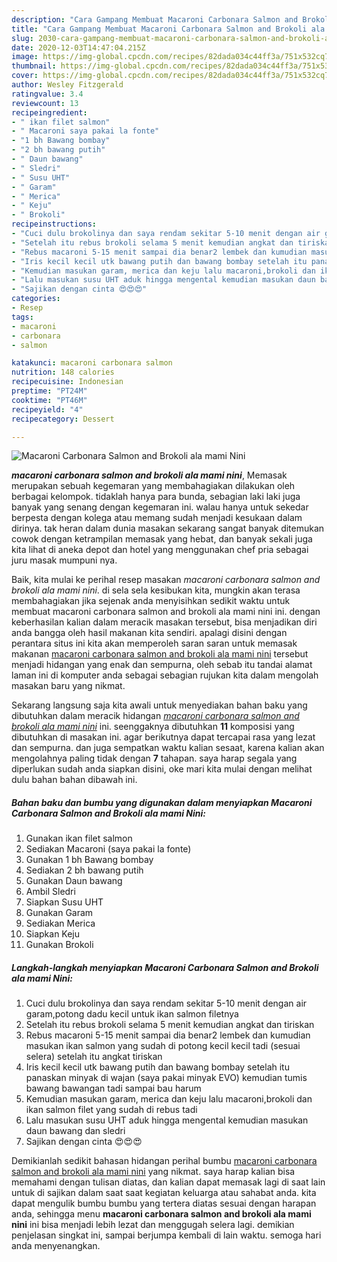 ```yaml
---
description: "Cara Gampang Membuat Macaroni Carbonara Salmon and Brokoli ala mami Nini yang sempurna"
title: "Cara Gampang Membuat Macaroni Carbonara Salmon and Brokoli ala mami Nini yang sempurna"
slug: 2030-cara-gampang-membuat-macaroni-carbonara-salmon-and-brokoli-ala-mami-nini-yang-sempurna
date: 2020-12-03T14:47:04.215Z
image: https://img-global.cpcdn.com/recipes/82dada034c44ff3a/751x532cq70/macaroni-carbonara-salmon-and-brokoli-ala-mami-nini-foto-resep-utama.jpg
thumbnail: https://img-global.cpcdn.com/recipes/82dada034c44ff3a/751x532cq70/macaroni-carbonara-salmon-and-brokoli-ala-mami-nini-foto-resep-utama.jpg
cover: https://img-global.cpcdn.com/recipes/82dada034c44ff3a/751x532cq70/macaroni-carbonara-salmon-and-brokoli-ala-mami-nini-foto-resep-utama.jpg
author: Wesley Fitzgerald
ratingvalue: 3.4
reviewcount: 13
recipeingredient:
- " ikan filet salmon"
- " Macaroni saya pakai la fonte"
- "1 bh Bawang bombay"
- "2 bh bawang putih"
- " Daun bawang"
- " Sledri"
- " Susu UHT"
- " Garam"
- " Merica"
- " Keju"
- " Brokoli"
recipeinstructions:
- "Cuci dulu brokolinya dan saya rendam sekitar 5-10 menit dengan air garam,potong dadu kecil untuk ikan salmon filetnya"
- "Setelah itu rebus brokoli selama 5 menit kemudian angkat dan tiriskan"
- "Rebus macaroni 5-15 menit sampai dia benar2 lembek dan kumudian masukan ikan salmon yang sudah di potong kecil kecil tadi (sesuai selera) setelah itu angkat tiriskan"
- "Iris kecil kecil utk bawang putih dan bawang bombay setelah itu panaskan minyak di wajan (saya pakai minyak EVO) kemudian tumis bawang bawangan tadi sampai bau harum"
- "Kemudian masukan garam, merica dan keju lalu macaroni,brokoli dan ikan salmon filet yang sudah di rebus tadi"
- "Lalu masukan susu UHT aduk hingga mengental kemudian masukan daun bawang dan sledri"
- "Sajikan dengan cinta 😍😍😍"
categories:
- Resep
tags:
- macaroni
- carbonara
- salmon

katakunci: macaroni carbonara salmon 
nutrition: 148 calories
recipecuisine: Indonesian
preptime: "PT24M"
cooktime: "PT46M"
recipeyield: "4"
recipecategory: Dessert

---
```



![Macaroni Carbonara Salmon and Brokoli ala mami Nini](https://img-global.cpcdn.com/recipes/82dada034c44ff3a/751x532cq70/macaroni-carbonara-salmon-and-brokoli-ala-mami-nini-foto-resep-utama.jpg)

<b><i>macaroni carbonara salmon and brokoli ala mami nini</i></b>, Memasak merupakan sebuah kegemaran yang membahagiakan dilakukan oleh berbagai kelompok. tidaklah hanya para bunda, sebagian laki laki juga banyak yang senang dengan kegemaran ini. walau hanya untuk sekedar berpesta dengan kolega atau memang sudah menjadi kesukaan dalam dirinya. tak heran dalam dunia masakan sekarang sangat banyak ditemukan cowok dengan ketrampilan memasak yang hebat, dan banyak sekali juga kita lihat di aneka depot dan hotel yang menggunakan chef pria sebagai juru masak mumpuni nya.



Baik, kita mulai ke perihal resep masakan <i>macaroni carbonara salmon and brokoli ala mami nini</i>. di sela sela kesibukan kita, mungkin akan terasa membahagiakan jika sejenak anda menyisihkan sedikit waktu untuk membuat macaroni carbonara salmon and brokoli ala mami nini ini. dengan keberhasilan kalian dalam meracik masakan tersebut, bisa menjadikan diri anda bangga oleh hasil makanan kita sendiri. apalagi disini dengan perantara situs ini kita akan memperoleh saran saran untuk memasak makanan <u>macaroni carbonara salmon and brokoli ala mami nini</u> tersebut menjadi hidangan yang enak dan sempurna, oleh sebab itu tandai alamat laman ini di komputer anda sebagai sebagian rujukan kita dalam mengolah masakan baru yang nikmat.


Sekarang langsung saja kita awali untuk menyediakan bahan baku yang dibutuhkan dalam meracik hidangan <u><i>macaroni carbonara salmon and brokoli ala mami nini</i></u> ini. seenggaknya dibutuhkan <b>11</b> komposisi yang dibutuhkan di masakan ini. agar berikutnya dapat tercapai rasa yang lezat dan sempurna. dan juga sempatkan waktu kalian sesaat, karena kalian akan mengolahnya paling tidak dengan <b>7</b> tahapan. saya harap segala yang diperlukan sudah anda siapkan disini, oke mari kita mulai dengan melihat dulu bahan bahan dibawah ini.

<!--inarticleads1-->

##### Bahan baku dan bumbu yang digunakan dalam menyiapkan Macaroni Carbonara Salmon and Brokoli ala mami Nini:

1. Gunakan  ikan filet salmon
1. Sediakan  Macaroni (saya pakai la fonte)
1. Gunakan 1 bh Bawang bombay
1. Sediakan 2 bh bawang putih
1. Gunakan  Daun bawang
1. Ambil  Sledri
1. Siapkan  Susu UHT
1. Gunakan  Garam
1. Sediakan  Merica
1. Siapkan  Keju
1. Gunakan  Brokoli




<!--inarticleads2-->

##### Langkah-langkah menyiapkan Macaroni Carbonara Salmon and Brokoli ala mami Nini:

1. Cuci dulu brokolinya dan saya rendam sekitar 5-10 menit dengan air garam,potong dadu kecil untuk ikan salmon filetnya
1. Setelah itu rebus brokoli selama 5 menit kemudian angkat dan tiriskan
1. Rebus macaroni 5-15 menit sampai dia benar2 lembek dan kumudian masukan ikan salmon yang sudah di potong kecil kecil tadi (sesuai selera) setelah itu angkat tiriskan
1. Iris kecil kecil utk bawang putih dan bawang bombay setelah itu panaskan minyak di wajan (saya pakai minyak EVO) kemudian tumis bawang bawangan tadi sampai bau harum
1. Kemudian masukan garam, merica dan keju lalu macaroni,brokoli dan ikan salmon filet yang sudah di rebus tadi
1. Lalu masukan susu UHT aduk hingga mengental kemudian masukan daun bawang dan sledri
1. Sajikan dengan cinta 😍😍😍




Demikianlah sedikit bahasan hidangan perihal bumbu <u>macaroni carbonara salmon and brokoli ala mami nini</u> yang nikmat. saya harap kalian bisa memahami dengan tulisan diatas, dan kalian dapat memasak lagi di saat lain untuk di sajikan dalam saat saat kegiatan keluarga atau sahabat anda. kita dapat mengulik bumbu bumbu yang tertera diatas sesuai dengan harapan anda, sehingga menu <b>macaroni carbonara salmon and brokoli ala mami nini</b> ini bisa menjadi lebih lezat dan menggugah selera lagi. demikian penjelasan singkat ini, sampai berjumpa kembali di lain waktu. semoga hari anda menyenangkan.
